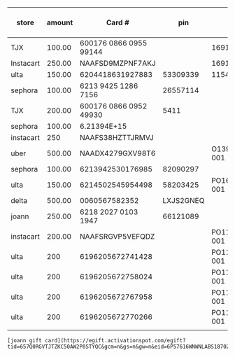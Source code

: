 
| store     | amount | Card #                 | pin       | order #           | balance check 10/4/23 |
| --------- | ------ | ---------------------- | --------- | ----------------- | --------------------- |
| TJX       | 100.00 | 600176 0866 0955 99144 |           | 1691096172        | 0                     |
| Instacart | 250.00 | NAAFSD9MZPNF7AKJ       |           | 1691096172        | 0                     |
| ulta      | 150.00 | 6204418631927883       | 53309339  | 11544911972       | 2.24                  |
| sephora   | 100.00 | 6213 9425 1286 7156    | 26557114  |                   | 0                     |
| TJX       | 200.00 | 600176 0866 0952 49930 | 5411      |                   | 0                     |
| sephora   | 100.00 | 6.21394E+15            |           |                   | 0                     |
| instacart | 250    | NAAFS38HZTTJRMVJ       |           |                   | 0                     |
| uber      | 500.00 | NAADX4279GXV98T6       |           | O1395945496-001   | 0                     |
| sephora   | 100.00 | 6213942530176985       | 82090297  |                   | 2.04                  |
| ulta      | 150.00 | 6214502545954498       | 58203425  | PO1606463232-001  | 0                     |
| delta     | 500.00 | 0060567582352          | LXJS2GNEQ |                   | 32.20                 |
| joann     | 250.00 | 6218 2027 0103 1947    | 66121089  |                   | 97.39                 |
| instacart | 200.00 | NAAFSRGVP5VEFQDZ       |           | PO118886942-001   | 0                     |
| ulta      | 200    | 6196205672741428       |           | PO11353914859-001 | 0                     |
| ulta      | 200    | 6196205672758024       |           | PO11353914859-001 | 0                     |
| ulta      | 200    | 6196205672767958       |           | PO11353914859-001 | 0                     |
| ulta      | 200    | 6196205672770266       |           | PO11353914859-001 | 0                     |
|           |        |                        |           |                   |                       |

	[joann gift card](https://egift.activationspot.com/egift?tid=657Q0RGVTJTZKC50AW2P8STYQC&gcm=n&gs=n&gw=n&eid=6P57616WNWNLABS1870ZBAD90H)
